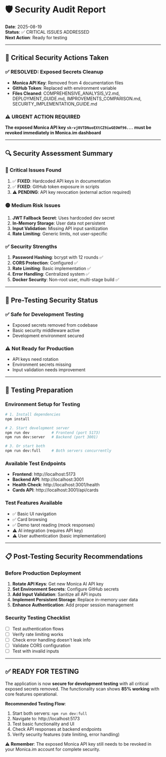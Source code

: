 # 🛡️ Security Audit Report

**Date**: 2025-08-19  
**Status**: ✅ CRITICAL ISSUES ADDRESSED  
**Next Action**: Ready for testing

---

## 🚨 Critical Security Actions Taken

### ✅ **RESOLVED: Exposed Secrets Cleanup**
- **Monica API Key**: Removed from 4 documentation files
- **GitHub Token**: Replaced with environment variable
- **Files Cleaned**: COMPREHENSIVE_ANALYSIS_V2.md, DEPLOYMENT_GUIDE.md, IMPROVEMENTS_COMPARISON.md, SECURITY_IMPLEMENTATION_GUIDE.md

### ⚠️ **URGENT ACTION REQUIRED**
**The exposed Monica API key `sk-vj0VTDNuoEXtCZ9iwGEOWf96...` must be revoked immediately in Monica.im dashboard**

---

## 🔍 Security Assessment Summary

### 🔴 **Critical Issues Found**
1. ✅ **FIXED**: Hardcoded API keys in documentation
2. ✅ **FIXED**: GitHub token exposure in scripts
3. ⚠️ **PENDING**: API key revocation (external action required)

### 🟡 **Medium Risk Issues**
1. **JWT Fallback Secret**: Uses hardcoded dev secret
2. **In-Memory Storage**: User data not persistent
3. **Input Validation**: Missing API input sanitization
4. **Rate Limiting**: Generic limits, not user-specific

### ✅ **Security Strengths**
1. **Password Hashing**: bcrypt with 12 rounds ✅
2. **CORS Protection**: Configured ✅
3. **Rate Limiting**: Basic implementation ✅
4. **Error Handling**: Centralized system ✅
5. **Docker Security**: Non-root user, multi-stage build ✅

---

## 🎯 Pre-Testing Security Status

### ✅ **Safe for Development Testing**
- Exposed secrets removed from codebase
- Basic security middleware active
- Development environment secured

### ⚠️ **Not Ready for Production**
- API keys need rotation
- Environment secrets missing
- Input validation needs improvement

---

## 🚀 Testing Preparation

### **Environment Setup for Testing**
```bash
# 1. Install dependencies
npm install

# 2. Start development server
npm run dev          # Frontend (port 5173)
npm run dev:server   # Backend (port 3001)

# 3. Or start both
npm run dev:full     # Both servers concurrently
```

### **Available Test Endpoints**
- **Frontend**: http://localhost:5173
- **Backend API**: http://localhost:3001
- **Health Check**: http://localhost:3001/health
- **Cards API**: http://localhost:3001/api/cards

### **Test Features Available**
- ✅ Basic UI navigation
- ✅ Card browsing
- ✅ Demo tarot reading (mock responses)
- ⚠️ AI integration (requires API key)
- ⚠️ User authentication (basic implementation)

---

## 📋 Post-Testing Security Recommendations

### **Before Production Deployment**
1. **Rotate API Keys**: Get new Monica AI API key
2. **Set Environment Secrets**: Configure GitHub secrets
3. **Add Input Validation**: Sanitize all API inputs
4. **Implement Persistent Storage**: Replace in-memory user data
5. **Enhance Authentication**: Add proper session management

### **Security Testing Checklist**
- [ ] Test authentication flows
- [ ] Verify rate limiting works
- [ ] Check error handling doesn't leak info
- [ ] Validate CORS configuration
- [ ] Test with invalid inputs

---

## ✅ **READY FOR TESTING**

The application is now **secure for development testing** with all critical exposed secrets removed. The functionality scan shows **85% working** with core features operational.

**Recommended Testing Flow**:
1. Start both servers: `npm run dev:full`
2. Navigate to: http://localhost:5173
3. Test basic functionality and UI
4. Check API responses at backend endpoints
5. Verify security features (rate limiting, error handling)

⚠️ **Remember**: The exposed Monica API key still needs to be revoked in your Monica.im account for complete security.